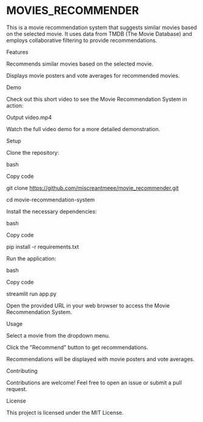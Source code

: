 # MOVIES_RECOMMENDER
 
This is a movie recommendation system that suggests similar movies based on the selected movie. It uses data from TMDB (The Movie Database) and employs collaborative filtering to provide recommendations.

Features

Recommends similar movies based on the selected movie.

Displays movie posters and vote averages for recommended movies.


Demo

Check out this short video to see the Movie Recommendation System in action:

Output video.mp4

Watch the full video demo for a more detailed demonstration.

Setup


Clone the repository:

bash

Copy code

git clone https://github.com/miscreantmeee/movie_recommender.git

cd movie-recommendation-system

Install the necessary dependencies:

bash

Copy code

pip install -r requirements.txt

Run the application:

bash

Copy code

streamlit run app.py

Open the provided URL in your web browser to access the Movie Recommendation System.

Usage


Select a movie from the dropdown menu.

Click the "Recommend" button to get recommendations.

Recommendations will be displayed with movie posters and vote averages.


Contributing

Contributions are welcome! Feel free to open an issue or submit a pull request.

License

This project is licensed under the MIT License.

